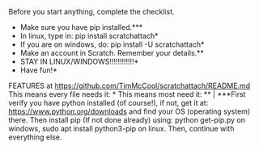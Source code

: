 Before you start anything, complete the checklist.

* Make sure you have pip installed.***
* In linux, type in: pip install scratchattach*
* If you are on windows, do: pip install -U scratchattach*
* Make an account in Scratch. Remember your details.**
* STAY IN LINUX/WINDOWS!!!!!!!!!!!!*
* Have fun!*

FEATURES at https://github.com/TimMcCool/scratchattach/README.md
This means every file needs it: *
This means most need it: **
|
***First verify you have python installed (of course!), if not, get it at: https://www.python.org/downloads and find your OS (operating system) there. Then install pip (If not done already) using: python get-pip.py  on windows, sudo apt install python3-pip  on linux. Then, continue with everything else.
